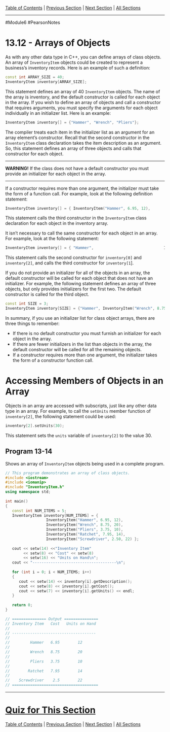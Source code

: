 [Table of Contents](/README.md) | [Previous Section](13.11%20-%20Private%20Member%20Functions.md) | [Next Section](../../Module%209/Pearson%20Notes/13.13%20-%20Focus%20on%20Problem%20Solving%20and%20Program%20Design.md) | [All Sections](/Module%206/Pearson%20Notes/)
***
#Module6 #PearsonNotes
# 13.12 - Arrays of Objects
As with any other data type in C++, you can define arrays of class objects. An array of `InventoryItem` objects could be created to represent a business’s inventory records. Here is an example of such a definition:
```c++
const int ARRAY_SIZE = 40;
InventoryItem inventory[ARRAY_SIZE];
```
This statement defines an array of 40 `InventoryItem` objects. The name of the array is inventory, and the default constructor is called for each object in the array. If you wish to define an array of objects and call a constructor that requires arguments, you must specify the arguments for each object individually in an initializer list. Here is an example:
```c++
InventoryItem inventory[] = {"Hammer", "Wrench", "Pliers"};
```
The compiler treats each item in the initializer list as an argument for an array element’s constructor. Recall that the second constructor in the `InventoryItem` class declaration takes the item description as an argument. So, this statement defines an array of three objects and calls that constructor for each object. 

***
**WARNING!** If the class does not have a default constructor you must provide an initializer for each object in the array.
***

If a constructor requires more than one argument, the initializer must take the form of a function call. For example, look at the following definition statement:
```c++
InventoryItem inventory[] = { InventoryItem("Hammer", 6.95, 12),                               InventoryItem("Wrench", 8.75, 20),                               InventoryItem("Pliers", 3.75, 10) };
```
This statement calls the third constructor in the `InventoryItem` class declaration for each object in the inventory array.

It isn’t necessary to call the same constructor for each object in an array. For example, look at the following statement:
```c++
InventoryItem inventory[] = { "Hammer",                               InventoryItem("Wrench", 8.75, 20),                               "Pliers" };
```
This statement calls the second constructor for `inventory[0]` and `inventory[2]`, and calls the third constructor for `inventory[1`].

If you do not provide an initializer for all of the objects in an array, the default constructor will be called for each object that does not have an initializer. For example, the following statement defines an array of three objects, but only provides initializers for the first two. The default constructor is called for the third object.
```c++
const int SIZE = 3;
InventoryItem inventory[SIZE] = {"Hammer", InventoryItem("Wrench", 8.75, 20)};
```
In summary, if you use an initializer list for class object arrays, there are three things to remember:
- If there is no default constructor you must furnish an initializer for each object in the array.
- If there are fewer initializers in the list than objects in the array, the default constructor will be called for all the remaining objects.
- If a constructor requires more than one argument, the initializer takes the form of a constructor function call.

# Accessing Members of Objects in an Array
Objects in an array are accessed with subscripts, just like any other data type in an array. For example, to call the `setUnits` member function of `inventory[2]`, the following statement could be used:
```c++
inventory[2].setUnits(30);
```
This statement sets the `units` variable of `inventory[2]` to the value 30.

## Program 13-14
Shows an array of `InventoryItem` objects being used in a complete program.
```c++
// This program demonstrates an array of class objects. 
#include <iostream> 
#include <iomanip> 
#include "InventoryItem.h" 
using namespace std; 
 
int main() 
{ 
   const int NUM_ITEMS = 5; 
   InventoryItem inventory[NUM_ITEMS] = { 
                  InventoryItem("Hammer", 6.95, 12), 
                  InventoryItem("Wrench", 8.75, 20), 
                  InventoryItem("Pliers", 3.75, 10), 
                  InventoryItem("Ratchet", 7.95, 14), 
                  InventoryItem("Screwdriver", 2.50, 22) }; 
 
   cout << setw(14) <<"Inventory Item" 
        << setw(8) << "Cost" << setw(8) 
        << setw(16) << "Units on Hand\n"; 
   cout << "-------------------------------------\n"; 
 
   for (int i = 0; i < NUM_ITEMS; i++) 
   { 
      cout << setw(14) << inventory[i].getDescription(); 
      cout << setw(8) << inventory[i].getCost(); 
      cout << setw(7) << inventory[i].getUnits() << endl; 
   } 
 
   return 0; 
} 

// =============== Output ===============
// Inventory Item   Cost   Units on Hand
//
// -------------------------------------
//
//         Hammer   6.95        12
//
//         Wrench   8.75        20
//
//         Pliers   3.75        10
//
//        Ratchet   7.95        14
// 
//    Screwdriver    2.5        22
// ======================================
```

***
# [Quiz for This Section](../../Module%209/Pearson%20Notes/!%20Unit%2013%20Answers.md#Quiz-13-12)
[Table of Contents](/README.md) | [Previous Section](13.11%20-%20Private%20Member%20Functions.md) | [Next Section](../../Module%209/Pearson%20Notes/13.13%20-%20Focus%20on%20Problem%20Solving%20and%20Program%20Design.md) | [All Sections](/Module%206/Pearson%20Notes/)